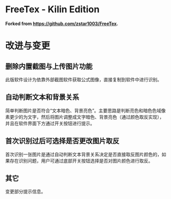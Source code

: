 # FreeTex - Kilin Edition

**Forked from https://github.com/zstar1003/FreeTex.**

# 改进与变更

## 删除内置截图与上传图片功能

此版软件设计为依靠外部截图软件获取公式图像，直接复制到软件中进行识别。

## 自动判断文本和背景关系

简单判断图片是否符合“文本暗色、背景亮色”。主要思路是判断亮色和暗色色域像素更少的为文字，然后将图片调整成文字暗色、背景亮色（通过颜色取反实现），并且在软件界面下方通过开关按钮进行提示。

## 首次识别过后可选择是否更改图片取反

首次识别一张图片是通过自动判断文本背景关系决定是否直接取反图片颜色的，如果存在识别问题，用户可通过底部开关按钮选择是否对图片颜色进行取反。

## 其它

变更部分提示信息。